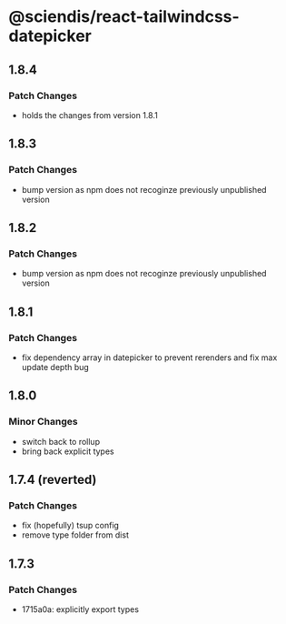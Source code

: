 # @sciendis/react-tailwindcss-datepicker

## 1.8.4

### Patch Changes

-   holds the changes from version 1.8.1

## 1.8.3

### Patch Changes

-   bump version as npm does not recoginze previously unpublished version

## 1.8.2

### Patch Changes

-   bump version as npm does not recoginze previously unpublished version

## 1.8.1

### Patch Changes

-   fix dependency array in datepicker to prevent rerenders and fix max update depth bug

## 1.8.0

### Minor Changes

-   switch back to rollup
-   bring back explicit types

## 1.7.4 (reverted)

### Patch Changes

-   fix (hopefully) tsup config
-   remove type folder from dist

## 1.7.3

### Patch Changes

-   1715a0a: explicitly export types
